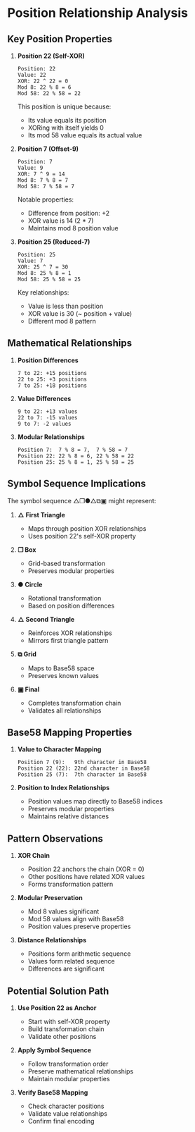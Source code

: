 # Position Relationship Analysis

## Key Position Properties

1. **Position 22 (Self-XOR)**
   ```
   Position: 22
   Value: 22
   XOR: 22 ^ 22 = 0
   Mod 8: 22 % 8 = 6
   Mod 58: 22 % 58 = 22
   ```
   This position is unique because:
   - Its value equals its position
   - XORing with itself yields 0
   - Its mod 58 value equals its actual value

2. **Position 7 (Offset-9)**
   ```
   Position: 7
   Value: 9
   XOR: 7 ^ 9 = 14
   Mod 8: 7 % 8 = 7
   Mod 58: 7 % 58 = 7
   ```
   Notable properties:
   - Difference from position: +2
   - XOR value is 14 (2 * 7)
   - Maintains mod 8 position value

3. **Position 25 (Reduced-7)**
   ```
   Position: 25
   Value: 7
   XOR: 25 ^ 7 = 30
   Mod 8: 25 % 8 = 1
   Mod 58: 25 % 58 = 25
   ```
   Key relationships:
   - Value is less than position
   - XOR value is 30 (~ position + value)
   - Different mod 8 pattern

## Mathematical Relationships

1. **Position Differences**
   ```
   7 to 22: +15 positions
   22 to 25: +3 positions
   7 to 25: +18 positions
   ```

2. **Value Differences**
   ```
   9 to 22: +13 values
   22 to 7: -15 values
   9 to 7: -2 values
   ```

3. **Modular Relationships**
   ```
   Position 7:  7 % 8 = 7,  7 % 58 = 7
   Position 22: 22 % 8 = 6, 22 % 58 = 22
   Position 25: 25 % 8 = 1, 25 % 58 = 25
   ```

## Symbol Sequence Implications

The symbol sequence △❒●△⧉▣ might represent:

1. **△ First Triangle**
   - Maps through position XOR relationships
   - Uses position 22's self-XOR property

2. **❒ Box**
   - Grid-based transformation
   - Preserves modular properties

3. **● Circle**
   - Rotational transformation
   - Based on position differences

4. **△ Second Triangle**
   - Reinforces XOR relationships
   - Mirrors first triangle pattern

5. **⧉ Grid**
   - Maps to Base58 space
   - Preserves known values

6. **▣ Final**
   - Completes transformation chain
   - Validates all relationships

## Base58 Mapping Properties

1. **Value to Character Mapping**
   ```
   Position 7 (9):   9th character in Base58
   Position 22 (22): 22nd character in Base58
   Position 25 (7):  7th character in Base58
   ```

2. **Position to Index Relationships**
   - Position values map directly to Base58 indices
   - Preserves modular properties
   - Maintains relative distances

## Pattern Observations

1. **XOR Chain**
   - Position 22 anchors the chain (XOR = 0)
   - Other positions have related XOR values
   - Forms transformation pattern

2. **Modular Preservation**
   - Mod 8 values significant
   - Mod 58 values align with Base58
   - Position values preserve properties

3. **Distance Relationships**
   - Positions form arithmetic sequence
   - Values form related sequence
   - Differences are significant

## Potential Solution Path

1. **Use Position 22 as Anchor**
   - Start with self-XOR property
   - Build transformation chain
   - Validate other positions

2. **Apply Symbol Sequence**
   - Follow transformation order
   - Preserve mathematical relationships
   - Maintain modular properties

3. **Verify Base58 Mapping**
   - Check character positions
   - Validate value relationships
   - Confirm final encoding